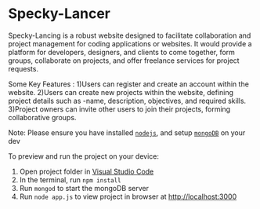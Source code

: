 
  # Specky-Lancer

Specky-Lancing is a robust website designed to facilitate collaboration and project management for coding applications or websites. It would provide a platform for developers, designers, and clients to come together, form groups, collaborate on projects, and offer freelance services for project requests.

Some Key Features :
  1)Users can register and create an account within the website.
  2)Users can create new projects within the website, defining project details such as -name, description, objectives, and required skills.
  3)Project owners can invite other users to join their projects, forming collaborative groups.

  Note: Please ensure you have installed <code><a href="https://nodejs.org/en/download/">nodejs</a></code>, and setup <code><a href="https://www.mongodb.com/try/download/community">mongoDB</a></code> on your dev

  To preview and run the project on your device:
  1) Open project folder in <a href="https://code.visualstudio.com/download">Visual Studio Code</a>
  2) In the terminal, run `npm install`
  3) Run `mongod` to start the mongoDB server
  3) Run `node app.js` to view project in browser at <a href="http://localhost:3000">http://localhost:3000</a>
  
